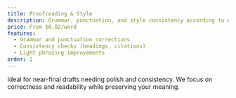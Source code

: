 ```yaml
---
title: Proofreading & Style
description: Grammar, punctuation, and style consistency according to APA/Chicago.
price: From $0.02/word
features:
  - Grammar and punctuation corrections
  - Consistency checks (headings, citations)
  - Light phrasing improvements
order: 2
---
```


Ideal for near-final drafts needing polish and consistency. We focus on correctness and readability while preserving your meaning.

